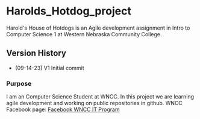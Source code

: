 # Harolds_Hotdog_project
Harold's House of Hotdogs is an Agile development assignment in Intro to
Computer Science 1 at Western Nebraska Community College.
## Version History
- (09-14-23) V1 Initial commit
### Purpose
I am an Computer Science Student at WNCC. In this project we are learning agile development and working on public repositories in github.
WNCC Facebook page: [Facebook WNCC IT
Program](https://www.facebook.com/wnccitprogram/)
